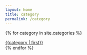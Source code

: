 ```yaml
---
layout: home
title: category
permalink: /category
---
```


{% for category in site.categories %}
<div class="category name title">
    <a href="{{category[0] | replace: "#", "%23" }}">{{category | first}}</a> 
</div>
{% endfor %}
